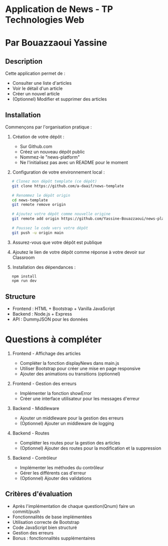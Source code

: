 # Application de News - TP Technologies Web
# Par Bouazzaoui Yassine

## Description
Cette application permet de :
- Consulter une liste d'articles
- Voir le détail d'un article
- Créer un nouvel article
- (Optionnel) Modifier et supprimer des articles

## Installation
Commençons par l'organisation pratique :
1. Création de votre dépôt :
   - Sur Github.com
   - Créez un nouveau dépôt public
   - Nommez-le "news-platform"
   - Ne l'initialisez pas avec un README pour le moment

2. Configuration de votre environnement local :
```bash
   # Clonez mon dépôt template (ce dépôt)
   git clone https://github.com/a-daaif/news-template
   
   # Renommez le dépôt origin
   cd news-template
   git remote remove origin
   
   # Ajoutez votre dépôt comme nouvelle origine
   git remote add origin https://github.com/Yassine-Bouazzaoui/news-platform
   
   # Poussez le code vers votre dépôt
   git push -u origin main
```
3. Assurez-vous que votre dépôt est publique

4. Ajoutez le lien de votre dépôt comme réponse à votre devoir sur Classroom

5. Installation des dépendances : 
```bash
   npm install
   npm run dev
```

## Structure
- Frontend : HTML + Bootstrap + Vanilla JavaScript
- Backend : Node.js + Express
- API : DummyJSON pour les données

# Questions à compléter

1. Frontend - Affichage des articles
   - Compléter la fonction displayNews dans main.js
   - Utiliser Bootstrap pour créer une mise en page responsive
   - Ajouter des animations ou transitions (optionnel)

2. Frontend - Gestion des erreurs
   - Implémenter la fonction showError
   - Créer une interface utilisateur pour les messages d'erreur

3. Backend - Middleware
   - Ajouter un middleware pour la gestion des erreurs
   - (Optionnel) Ajouter un middleware de logging

4. Backend - Routes
   - Compléter les routes pour la gestion des articles
   - (Optionnel) Ajouter des routes pour la modification et la suppression

5. Backend - Contrôleur
   - Implémenter les méthodes du contrôleur
   - Gérer les différents cas d'erreur
   - (Optionnel) Ajouter des validations

## Critères d'évaluation
- Après l'implémentation de chaque question(Qnum) faire un commit/push 
- Fonctionnalités de base implémentées
- Utilisation correcte de Bootstrap
- Code JavaScript bien structuré
- Gestion des erreurs
- Bonus : fonctionnalités supplémentaires

